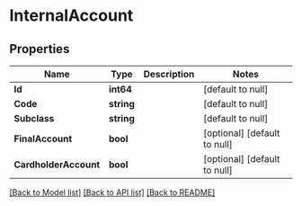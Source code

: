 # InternalAccount

## Properties
Name | Type | Description | Notes
------------ | ------------- | ------------- | -------------
**Id** | **int64** |  | [default to null]
**Code** | **string** |  | [default to null]
**Subclass** | **string** |  | [default to null]
**FinalAccount** | **bool** |  | [optional] [default to null]
**CardholderAccount** | **bool** |  | [optional] [default to null]

[[Back to Model list]](../README.md#documentation-for-models) [[Back to API list]](../README.md#documentation-for-api-endpoints) [[Back to README]](../README.md)


